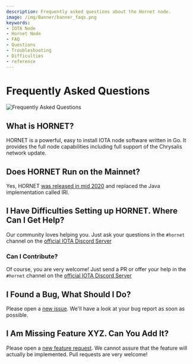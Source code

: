 ```yaml
---
description: Frequently asked questions about the Hornet node. 
image: /img/Banner/banner_faqs.png
keywords:
- IOTA Node 
- Hornet Node
- FAQ
- Questions
- Troubleshooting
- Difficulties
- reference
---
```



# Frequently Asked Questions

![Frequently Asked Questions](/img/Banner/banner_faqs.png)

## What is HORNET?

HORNET is a powerful, easy to install IOTA node software written in Go.
It provides the full node capabilities including full support of the Chrysalis network update.

## Does HORNET Run on the Mainnet?

Yes, HORNET [was released in mid 2020](https://blog.iota.org/hornet-0-4-0-release-summary-2163ca444196/) and replaced the Java implementation called IRI.

## I Have Difficulties Setting up HORNET. Where Can I Get Help?

Our community loves helping you. Just ask your questions in the `#hornet` channel on the [official IOTA Discord Server](https://discord.iota.org/)

### Can I Contribute?

Of course, you are very welcome! Just send a PR or offer your help in the `#hornet` channel on the [official IOTA Discord Server](https://discord.iota.org/)

## I Found a Bug, What Should I Do?

Please open a [new issue](https://github.com/gohornet/hornet/issues/new?assignees=&labels=bug&template=bug_report.md&title=). We'll have a look at your bug report as soon as possible.

## I Am Missing Feature XYZ. Can You Add It?

Please open a [new feature request](https://github.com/gohornet/hornet/issues/new?assignees=&labels=feature&template=feature_request.md&title=). We cannot assure that the feature will actually be implemented. Pull requests are very welcome!
